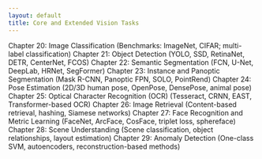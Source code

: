 ```yaml
---
layout: default
title: Core and Extended Vision Tasks
---
```


Chapter 20: Image Classification
(Benchmarks: ImageNet, CIFAR; multi-label classification)
Chapter 21: Object Detection
(YOLO, SSD, RetinaNet, DETR, CenterNet, FCOS)
Chapter 22: Semantic Segmentation
(FCN, U-Net, DeepLab, HRNet, SegFormer)
Chapter 23: Instance and Panoptic Segmentation
(Mask R-CNN, Panoptic FPN, SOLO, PointRend)
Chapter 24: Pose Estimation
(2D/3D human pose, OpenPose, DensePose, animal pose)
Chapter 25: Optical Character Recognition (OCR)
(Tesseract, CRNN, EAST, Transformer-based OCR)
Chapter 26: Image Retrieval
(Content-based retrieval, hashing, Siamese networks)
Chapter 27: Face Recognition and Metric Learning
(FaceNet, ArcFace, CosFace, triplet loss, sphereface)
Chapter 28: Scene Understanding
(Scene classification, object relationships, layout estimation)
Chapter 29: Anomaly Detection
(One-class SVM, autoencoders, reconstruction-based methods)

